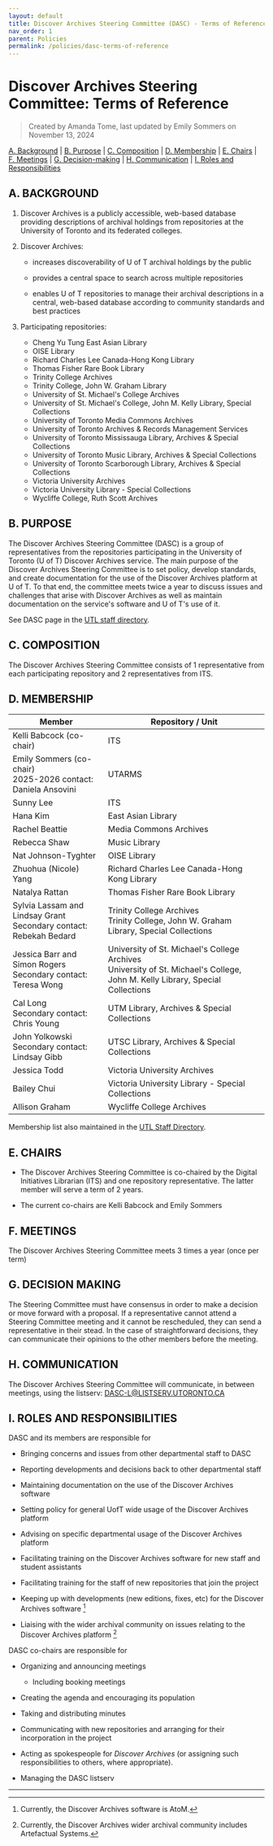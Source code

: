 ```yaml
---
layout: default
title: Discover Archives Steering Committee (DASC) - Terms of Reference
nav_order: 1
parent: Policies
permalink: /policies/dasc-terms-of-reference
---
```


# Discover Archives Steering Committee: Terms of Reference

> Created by Amanda Tome, last updated by Emily Sommers on November 13, 2024

[A. Background](#a-background) | [B. Purpose](#b-purpose) | [C. Composition](#c-composition) | [D. Membership](#d-membership) | [E. Chairs](#e-chairs) | [F. Meetings](#f-meetings) | [G. Decision-making](#g-decision-making) | [H. Communication](#h-communication) | [I. Roles and Responsibilities](#i-roles-and-responsibilities)

## A. BACKGROUND

1. Discover Archives is a publicly accessible, web-based database providing descriptions of archival holdings from repositories at the University of Toronto and its federated colleges.
    
2. Discover Archives:
   * increases discoverability of U of T archival holdings by the public

   * provides a central space to search across multiple repositories

   * enables U of T repositories to manage their archival descriptions in a central, web-based database according to community standards and best practices
	
3. Participating repositories:
   * Cheng Yu Tung East Asian Library
   * OISE Library
   * Richard Charles Lee Canada-Hong Kong Library
   * Thomas Fisher Rare Book Library
   * Trinity College Archives  
   * Trinity College, John W. Graham Library
   * University of St. Michael's College Archives        
   * University of St. Michael's College, John M. Kelly Library, Special Collections
   * University of Toronto Media Commons Archives
   * University of Toronto Archives & Records Management Services
   * University of Toronto Mississauga Library, Archives & Special Collections
   * University of Toronto Music Library, Archives & Special Collections  
   * University of Toronto Scarborough Library, Archives & Special Collections        
   * Victoria University Archives  
   * Victoria University Library - Special Collections  
   * Wycliffe College, Ruth Scott Archives

## B. PURPOSE  

The Discover Archives Steering Committee (DASC) is a group of representatives from the repositories participating in the University of Toronto (U of T) Discover Archives service. The main purpose of the Discover Archives Steering Committee is to set policy, develop standards, and create documentation for the use of the Discover Archives platform at U of T. To that end, the committee meets twice a year to discuss issues and challenges that arise with Discover Archives as well as maintain documentation on the service's software and U of T's use of it.

See DASC page in the [UTL staff directory](https://staff.library.utoronto.ca/node/42472).

## C. COMPOSITION

The Discover Archives Steering Committee consists of 1 representative from each participating repository and 2 representatives from ITS.

## D. MEMBERSHIP

| **Member**                                                          | **Repository / Unit**                                                                                                           |
|---------------------------------------------------------------------|---------------------------------------------------------------------------------------------------------------------------------|
| Kelli Babcock (co-chair)                                            | ITS                                                                                                                             |
| Emily Sommers (co-chair) <br>2025-2026 contact: Daniela Ansovini                                           | UTARMS                                                                                                                          |
| Sunny Lee                                                           | ITS                                                                                                                             |
| Hana Kim                                                   | East Asian Library                                                                                                              |
| Rachel Beattie                                                      | Media Commons Archives                                                                                                          |
| Rebecca Shaw                                                        | Music Library                                                                                                                   |
| Nat Johnson-Tyghter                      			      | OISE Library                                                                                                                    |
| Zhuohua (Nicole) Yang                     			      | Richard Charles Lee Canada-Hong Kong Library                                                                                                         |
| Natalya Rattan                                                      | Thomas Fisher Rare Book Library                                                                                                 |
| Sylvia Lassam and Lindsay Grant <br>Secondary contact: Rebekah Bedard                  | Trinity College Archives<br>Trinity College, John W. Graham Library, Special Collections                                        |
| Jessica Barr and Simon Rogers <br>Secondary contact: Teresa Wong                                                        | University of St. Michael's College Archives<br>University of St. Michael's College, John M. Kelly Library, Special Collections |
| Cal Long <br>Secondary contact: Chris Young | UTM Library, Archives & Special Collections                                                                                     |
| John Yolkowski<br>Secondary contact: Lindsay Gibb                      | UTSC Library, Archives & Special Collections                                                                                    |
| Jessica Todd                                                        | Victoria University Archives                                                                                                    |
| Bailey Chui                                                         | Victoria University Library - Special Collections                                                                               |
| Allison Graham                                                        | Wycliffe College Archives                                                                                                       |

Membership list also maintained in the [UTL Staff Directory](https://staff.library.utoronto.ca/node/42472).
## E. CHAIRS

* The Discover Archives Steering Committee is co-chaired by the Digital Initiatives Librarian (ITS) and one repository representative. The latter member will serve a term of 2 years.

* The current co-chairs are Kelli Babcock and Emily Sommers

## F. MEETINGS

The Discover Archives Steering Committee meets 3 times a year (once per term)  

## G. DECISION MAKING

The Steering Committee must have consensus in order to make a decision or move forward with a proposal. If a representative cannot attend a Steering Committee meeting and it cannot be rescheduled, they can send a representative in their stead. In the case of straightforward decisions, they can communicate their opinions to the other members before the meeting.  

## H. COMMUNICATION

The Discover Archives Steering Committee will communicate, in between meetings, using the listserv: [DASC-L@LISTSERV.UTORONTO.CA](mailto:DASC-L@LISTSERV.UTORONTO.CA)

## I. ROLES AND RESPONSIBILITIES

DASC and its members are responsible for

* Bringing concerns and issues from other departmental staff to DASC

* Reporting developments and decisions back to other departmental staff

* Maintaining documentation on the use of the Discover Archives software

* Setting policy for general UofT wide usage of the Discover Archives platform

* Advising on specific departmental usage of the Discover Archives platform

* Facilitating training on the Discover Archives software for new staff and student assistants

* Facilitating training for the staff of new repositories that join the project

* Keeping up with developments (new editions, fixes, etc) for the Discover Archives software [^1]

* Liaising with the wider archival community on issues relating to the Discover Archives platform [^2]

DASC co-chairs are responsible for

* Organizing and announcing meetings
  * Including booking meetings

* Creating the agenda and encouraging its population

* Taking and distributing minutes  

* Communicating with new repositories and arranging for their incorporation in the project  

* Acting as spokespeople for *Discover Archives* (or assigning such responsibilities to others, where appropriate).

* Managing the DASC listserv  

---

[^1]: Currently, the Discover Archives software is AtoM.

[^2]: Currently, the Discover Archives wider archival community includes Artefactual Systems.
